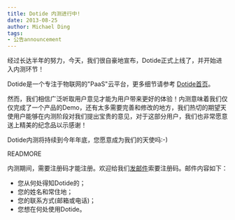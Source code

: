 ```yaml
---
title: Dotide 内测进行中!
date: 2013-08-25
author: Michael Ding
tags:
- 公告announcement
---
```


经过长达半年的努力，今天，我们很自豪地宣布，Dotide正式上线了，并开始进入内测环节！

Dotide是一个专注于物联网的"PaaS"云平台，更多细节请参考 [Dotide首页](http://dotide.com)。

然而，我们相信广泛听取用户意见才能为用户带来更好的体验！内测意味着我们仅仅完成了一个产品的Demo，还有太多需要完善和修改的地方，我们热切的期望天使用户能够在内测阶段对我们提出宝贵的意见，对于这部分用户，我们也非常愿意送上精美的纪念品以示感谢！

Dotide内测将持续到今年年底，您愿意成为我们的天使吗:-)

READMORE

内测期间，需要注册码才能注册。欢迎给我们[发邮件](mailto:support@dotide.com)索要注册码。邮件内容如下：

* 您从何处得知Dotide的；
* 您的姓名和常住地；
* 您的联系方式(邮箱或电话)；
* 您想在何处使用Dotide。
